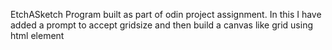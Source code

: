 EtchASketch Program built as part of odin project assignment. In this I have added a prompt to accept gridsize and then build a canvas like grid using html element 
